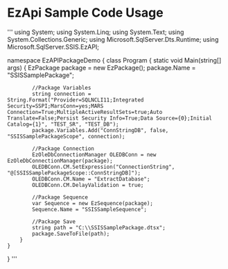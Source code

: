# EzApi Sample Code Usage

'''
using System;
using System.Linq;
using System.Text;
using System.Collections.Generic;
using Microsoft.SqlServer.Dts.Runtime;
using Microsoft.SqlServer.SSIS.EzAPI;

namespace EzAPIPackageDemo
{
    class Program
    {
        static void Main(string[] args)
        {
            EzPackage package = new EzPackage();
            package.Name = "SSISSamplePackage";

            //Package Variables
            string connection = String.Format("Provider=SQLNCLI11;Integrated Security=SSPI;MarsConn=yes;MARS Connection=True;MultipleActiveResultSets=true;Auto Translate=False;Persist Security Info=True;Data Source={0};Initial Catalog={1}", "TEST_SR", "TEST_DB");
            package.Variables.Add("ConnStringDB", false, "SSISSamplePackageScope", connection);

            //Package Connection
            EzOleDbConnectionManager OLEDBConn = new EzOleDbConnectionManager(package);
            OLEDBConn.CM.SetExpression("ConnectionString", "@[SSISSamplePackageScope::ConnStringDB]");
            OLEDBConn.CM.Name = "ExtractDatabase";
            OLEDBConn.CM.DelayValidation = true;

            //Package Sequence
            var Sequence = new EzSequence(package);
            Sequence.Name = "SSISSampleSequence";

            //Package Save
            string path = "C:\\SSISSamplePackage.dtsx";
            package.SaveToFile(path);
        }
    }
}
'''